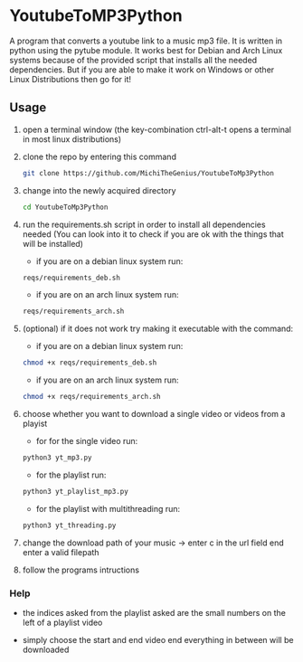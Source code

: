 # YoutubeToMP3Python

A program that converts a youtube link to a music mp3 file. It is written in python using the pytube module. It works best for Debian and Arch Linux systems because of the provided script that installs all the needed dependencies. But if you are able to make it work on Windows or other Linux Distributions then go for it!

## Usage
1. open a terminal window (the key-combination ctrl-alt-t opens a terminal in most linux distributions)
2. clone the repo by entering this command

	```sh
	git clone https://github.com/MichiTheGenius/YoutubeToMp3Python
	```

2. change into the newly acquired directory
	

	```sh
	cd YoutubeToMp3Python
	```

3. run the requirements.sh script in order to install all dependencies needed (You can look into it to check if you are ok with the things that will be installed)

	- if you are on a debian linux system run:
	```sh
	reqs/requirements_deb.sh
	```

	- if you are on an arch linux system run:
	```sh
	reqs/requirements_arch.sh
	```

4. (optional) if it does not work try making it executable with the command:

    - if you are on a debian linux system run:
	```sh
	chmod +x reqs/requirements_deb.sh
	```

	- if you are on an arch linux system run:
	```sh
	chmod +x reqs/requirements_arch.sh
	```

5. choose whether you want to download a single video or videos from a playist

	- for for the single video run:
	```sh
	python3 yt_mp3.py
	```

	- for the playlist run:
	```sh
	python3 yt_playlist_mp3.py
	```

	- for the playlist with multithreading run:
	```sh
	python3 yt_threading.py
	```

6. change the download path of your music -> enter c in the url field end enter a valid filepath

7. follow the programs intructions

### Help
- the indices asked from the playlist asked are the small numbers on the left of a playlist video

- simply choose the start and end video end everything in between will be downloaded
